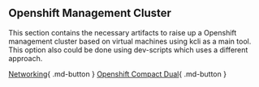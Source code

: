 ## Openshift Management Cluster

This section contains the necessary artifacts to raise up a Openshift management cluster based on virtual machines using kcli as a main tool. This option also could be done using dev-scripts which uses a different approach.

[Networking](network.md){ .md-button }
[Openshift Compact Dual](compact-ipv6.md){ .md-button }